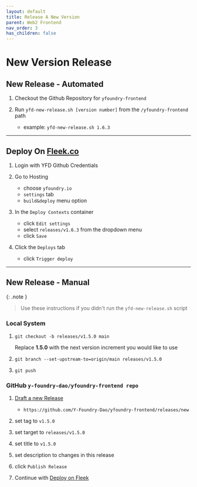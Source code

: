 ```yaml
---
layout: default
title: Release A New Version
parent: Web2 Frontend
nav_order: 3
has_children: false
---
```


# New Version Release

## New Release - Automated

1. Checkout the Github Repository for `yfoundry-frontend`

1. Run `yfd-new-release.sh [version number]` from the `/yfoundry-frontend` path
    - example: `yfd-new-release.sh 1.6.3`

***

## Deploy On [Fleek.co](https://fleek.co)

1. Login with YFD Github Credentials

2. Go to Hosting
    - choose `yfoundry.io`
    - `settings` tab
    - `build&deploy` menu option

3. In the `Deploy Contexts` container
    - click `Edit settings`
    - select `releases/v1.6.3` from the dropdown menu
    - click `Save`

4. Click the `Deploys` tab
    - click `Trigger deploy`


***

## New Release - Manual 
    
{: .note }
> Use these instructions if you didn't run the `yfd-new-release.sh` script

### Local System

1. `git checkout -b releases/v1.5.0 main`

    Replace **1.5.0** with the next version increment you would like to use

1. `git branch --set-upstream-to=origin/main releases/v1.5.0`

1. `git push`

### GitHub `y-foundry-dao/yfoundry-frontend repo`

1. [Draft a new Release](https://github.com/Y-Foundry-Dao/yfoundry-frontend/releases/new)
    - `https://github.com/Y-Foundry-Dao/yfoundry-frontend/releases/new`

2. set tag to `v1.5.0`

3. set target to `releases/v1.5.0`

4. set title to `v1.5.0`

5. set description to changes in this release

6. click `Publish Release`

1. Continue with [Deploy on Fleek](/develop/web2/commit/#deploy-on-fleekco)